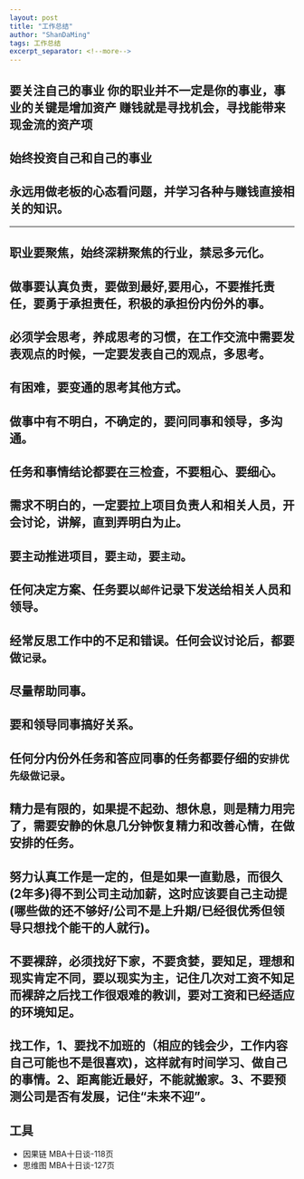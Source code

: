 ```yaml
---
layout: post
title: "工作总结"
author: "ShanDaMing"
tags: 工作总结
excerpt_separator: <!--more-->
---
```


## 要关注自己的事业 你的职业并不一定是你的事业，事业的关键是增加资产 赚钱就是寻找机会，寻找能带来现金流的资产项 <!--more-->

## 始终投资自己和自己的事业

## 永远用做老板的心态看问题，并学习各种与赚钱直接相关的知识。

---

## 职业要聚焦，始终深耕聚焦的行业，禁忌多元化。

## 做事要认真负责，要做到最好,要用心，不要推托责任，要勇于承担责任，积极的承担份内份外的事。

## 必须学会思考，养成思考的习惯，在工作交流中需要发表观点的时候，一定要发表自己的观点，多思考。

## 有困难，要变通的思考其他方式。

## 做事中有不明白，不确定的，要问同事和领导，多沟通。

## 任务和事情结论都要在三检查，不要粗心、要细心。

## 需求不明白的，一定要拉上项目负责人和相关人员，开会讨论，讲解，直到弄明白为止。

## 要主动推进项目，要`主动`，要`主动`。

## 任何决定方案、任务要以`邮件`记录下发送给相关人员和领导。

## 经常反思工作中的不足和错误。任何会议讨论后，都要做`记录`。

## 尽量帮助同事。

## 要和领导同事搞好关系。

## 任何分内份外任务和答应同事的任务都要仔细的`安排优先级做记录`。

## 精力是有限的，如果提不起劲、想休息，则是精力用完了，需要安静的休息几分钟恢复精力和改善心情，在做安排的任务。

## 努力认真工作是一定的，但是如果一直勤恳，而很久(2年多)得不到公司主动加薪，这时应该要自己主动提(哪些做的还不够好/公司不是上升期/已经很优秀但领导只想找个能干的人就行)。

## 不要裸辞，必须找好下家，不要贪婪，要知足，理想和现实肯定不同，要以现实为主，记住几次对工资不知足而裸辞之后找工作很艰难的教训，要对工资和已经适应的环境知足。

## 找工作，1、要找不加班的（相应的钱会少，工作内容自己可能也不是很喜欢)，这样就有时间学习、做自己的事情。2、距离能近最好，不能就搬家。3、不要预测公司是否有发展，记住“未来不迎”。

## 工具
* 因果链 MBA十日谈-118页
* 思维图 MBA十日谈-127页
